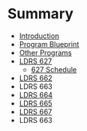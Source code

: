 # Summary

* [Introduction](README.md)
* [Program Blueprint](program-blueprint.md)
* [Other Programs](other-programs.md)
* [LDRS 627](Courses/LDRS627.md)
  * [627 Schedule](Courses/627-schedule.md)
* [LDRS 662](Courses/ldrs-662.md)
* LDRS 663
* [LDRS 664](Courses/LDRS664.md)
* [LDRS 665](Courses/ldrs-665.md)
* [LDRS 667](Courses/LDRS667.md)
* LDRS 663

